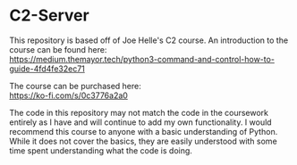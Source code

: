 # C2-Server

This repository is based off of Joe Helle's C2 course. An introduction to the course can be found here:<br>
https://medium.themayor.tech/python3-command-and-control-how-to-guide-4fd4fe32ec71

The course can be purchased here:<br>
https://ko-fi.com/s/0c3776a2a0

The code in this repository may not match the code in the coursework entirely as I have and will continue to add my own functionality.
I would recommend this course to anyone with a basic understanding of Python. While it does not cover the basics, they are easily understood
with some time spent understanding what the code is doing.
